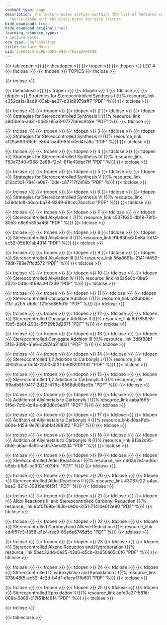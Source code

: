 ```yaml
---
content_type: page
description: The lecture notes section contains the list of lectures covered in the
  course along with the class notes for each lecture.
hide_download: true
hide_download_original: null
learning_resource_types:
- Lecture Notes
ocw_type: CourseSection
title: Lecture Notes
uid: a5607114-339b-d5b9-e943-f0e3e27e9f00
---
```


{{< tableopen >}}
{{< theadopen >}}
{{< tropen >}}
{{< thopen >}}
LEC #
{{< thclose >}}
{{< thopen >}}
TOPICS
{{< thclose >}}

{{< trclose >}}

{{< theadclose >}}
{{< tropen >}}
{{< tdopen >}}
1
{{< tdclose >}}
{{< tdopen >}}
Strategies for Stereocontrolled Synthesis I ({{% resource_link c352ca1a-8ad9-03ab-ae37-d31d6979aff7 "PDF" %}})
{{< tdclose >}}

{{< trclose >}}
{{< tropen >}}
{{< tdopen >}}
2
{{< tdclose >}}
{{< tdopen >}}
Strategies for Stereocontrolled Synthesis II ({{% resource_link a9d1be1a-a631-0432-85a8-0777b6ec848e "PDF" %}})
{{< tdclose >}}

{{< trclose >}}
{{< tropen >}}
{{< tdopen >}}
3
{{< tdclose >}}
{{< tdopen >}}
Strategies for Stereocontrolled Synthesis III ({{% resource_link af29a663-9feb-e8b4-ba49-55fcded4ca8a "PDF" %}})
{{< tdclose >}}

{{< trclose >}}
{{< tropen >}}
{{< tdopen >}}
4
{{< tdclose >}}
{{< tdopen >}}
Strategies for Stereocontrolled Synthesis IV ({{% resource_link 783c7340-f988-2e88-f2c4-8f1e43dac7ff "PDF" %}})
{{< tdclose >}}

{{< trclose >}}
{{< tropen >}}
{{< tdopen >}}
5
{{< tdclose >}}
{{< tdopen >}}
Strategies for Stereocontrolled Synthesis V ({{% resource_link 210ac5d1-79e1-e0e7-10de-c87717f2d16b "PDF" %}})
{{< tdclose >}}

{{< trclose >}}
{{< tropen >}}
{{< tdopen >}}
6
{{< tdclose >}}
{{< tdopen >}}
Strategies for Stereocontrolled Synthesis VI ({{% resource_link b38dc1d8-46ca-ba78-9249-88cdc7bccfcd "PDF" %}})
{{< tdclose >}}

{{< trclose >}}
{{< tropen >}}
{{< tdopen >}}
7
{{< tdclose >}}
{{< tdopen >}}
Stereocontrolled Alkylation I  ({{% resource_link c537f620-db18-79f0-8053-d8e9b355a46f "PDF" %}})
{{< tdclose >}}

{{< trclose >}}
{{< tropen >}}
{{< tdopen >}}
8
{{< tdclose >}}
{{< tdopen >}}
Stereocontrolled Alkylation II ({{% resource_link 91b83bc6-0e8a-2d14-cc52-05b101ab4914 "PDF" %}})
{{< tdclose >}}

{{< trclose >}}
{{< tropen >}}
{{< tdopen >}}
9
{{< tdclose >}}
{{< tdopen >}}
Stereocontrolled Alkylation III ({{% resource_link 56a8661a-2141-4459-78df-788e7ffcd572 "PDF" %}})
{{< tdclose >}}

{{< trclose >}}
{{< tropen >}}
{{< tdopen >}}
10
{{< tdclose >}}
{{< tdopen >}}
Stereocontrolled Alkylation IV ({{% resource_link 4a6a6e0d-0ba5-2523-0d1e-3f69ac9f7239 "PDF" %}})
{{< tdclose >}}

{{< trclose >}}
{{< tropen >}}
{{< tdopen >}}
11
{{< tdclose >}}
{{< tdopen >}}
Stereocontrolled Conjugate Addition I ({{% resource_link b3f6b06c-f11c-a2b5-db8c-f21c5c865d1e "PDF" %}})
{{< tdclose >}}

{{< trclose >}}
{{< tropen >}}
{{< tdopen >}}
12
{{< tdclose >}}
{{< tdopen >}}
Stereocontrolled Conjugate Addition II ({{% resource_link 8d7858e8-19c5-bb0f-290c-5f729b3d287f "PDF" %}})
{{< tdclose >}}

{{< trclose >}}
{{< tropen >}}
{{< tdopen >}}
13
{{< tdclose >}}
{{< tdopen >}}
Stereocontrolled Conjugate Addition III ({{% resource_link 3d6f88b1-5f13-309b-a1e6-c2974a21a031 "PDF" %}})
{{< tdclose >}}

{{< trclose >}}
{{< tropen >}}
{{< tdopen >}}
14
{{< tdclose >}}
{{< tdopen >}}
Stereocontrolled 1,2 Addition to Carbonyls I ({{% resource_link 49052cca-0df4-2500-4f3f-bd692f01ff32 "PDF" %}})
{{< tdclose >}}

{{< trclose >}}
{{< tropen >}}
{{< tdopen >}}
15
{{< tdclose >}}
{{< tdopen >}}
Stereocontrolled 1,2 Addition to Carbonyls II ({{% resource_link 1f9adb8f-9417-2d22-476c-8568db08ac5b "PDF" %}})
{{< tdclose >}}

{{< trclose >}}
{{< tropen >}}
{{< tdopen >}}
16
{{< tdclose >}}
{{< tdopen >}}
Addition of Allylmetals to Carbonyls I ({{% resource_link aabaf665-5f6e-7cfc-8d4a-cdf3d6c5e471 "PDF" %}})
{{< tdclose >}}

{{< trclose >}}
{{< tropen >}}
{{< tdopen >}}
17
{{< tdclose >}}
{{< tdopen >}}
Addition of Allylmetals to Carbonyls II ({{% resource_link d8aaffeb-860e-fd59-9e76-9bbfaf3883f2 "PDF" %}})
{{< tdclose >}}

{{< trclose >}}
{{< tropen >}}
{{< tdopen >}}
18
{{< tdclose >}}
{{< tdopen >}}
Addition of Allylmetals to Carbonyls III ({{% resource_link 913a2c95-dfde-a6aa-9a9c-acbc74ecd2d4 "PDF" %}})
{{< tdclose >}}

{{< trclose >}}
{{< tropen >}}
{{< tdopen >}}
19
{{< tdclose >}}
{{< tdopen >}}
Stereocontrolled Aldol Reactions I ({{% resource_link c603b7e4-a06c-b6bb-bfb9-bc9021c034fe "PDF" %}})
{{< tdclose >}}

{{< trclose >}}
{{< tropen >}}
{{< tdopen >}}
20
{{< tdclose >}}
{{< tdopen >}}
Stereocontrolled Aldol Reactions II ({{% resource_link 43087c22-c4ae-bea3-821c-39919e46f5f1 "PDF" %}})
{{< tdclose >}}

{{< trclose >}}
{{< tropen >}}
{{< tdopen >}}
21
{{< tdclose >}}
{{< tdopen >}}
Aldol Reactions III and Stereocontrolled Carbonyl Reduction ({{% resource_link 9bf0769b-180b-ce0b-3151-71410e012e90 "PDF" %}})
{{< tdclose >}}

{{< trclose >}}
{{< tropen >}}
{{< tdopen >}}
22
{{< tdclose >}}
{{< tdopen >}}
Stereocontrolled Carbonyl and Alkene Reduction ({{% resource_link cd4f57c3-f358-e1e4-fec9-69e6e6745d5c "PDF" %}})
{{< tdclose >}}

{{< trclose >}}
{{< tropen >}}
{{< tdopen >}}
23
{{< tdclose >}}
{{< tdopen >}}
Stereocontrolled Alkene Reduction and Hydroboration ({{% resource_link 5bec32dd-0e25-43d6-d5cb-0a650a65c6f6 "PDF" %}})
{{< tdclose >}}

{{< trclose >}}
{{< tropen >}}
{{< tdopen >}}
24
{{< tdclose >}}
{{< tdopen >}}
Stereocontrolled Dihydroxylation and Epoxidation I ({{% resource_link 378b48f5-ac52-4c2d-b4df-e1ecaf7fb601 "PDF" %}})
{{< tdclose >}}

{{< trclose >}}
{{< tropen >}}
{{< tdopen >}}
25
{{< tdclose >}}
{{< tdopen >}}
Stereocontrolled Epoxidation II ({{% resource_link aefd0c27-5816-068a-5889-c17f51bfc614 "PDF" %}})
{{< tdclose >}}

{{< trclose >}}

{{< tableclose >}}